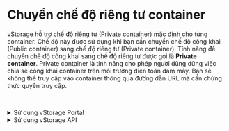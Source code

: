 # Chuyển chế độ riêng tư container

vStorage hỗ trợ chế độ riêng tư (Private container) mặc định cho từng container. Chế độ này được sử dụng khi bạn cần chuyển chế độ công khai (Public container) sang chế độ riêng tư (Private container). Tính năng để chuyển chế độ công khai sang chế độ riêng tư được gọi là **Private container**. Private container là tính năng cho phép người dùng dừng việc chia sẻ công khai container trên môi trường điện toán đám mây. Bạn sẽ không thể truy cập vào container thông qua đường dẫn URL mà cần chứng thực quyền truy cập.

<figure><img src="https://www.vngcloud.vn/documents/20126/1455799/vng-cloud-product-vstorage-acl-vi-01-slideshow.jpg" alt=""><figcaption></figcaption></figure>

<details>

<summary>Sử dụng vStorage Portal</summary>

1\. Đăng nhập vào [https://vstorage.console.vngcloud.vn](https://vstorage.console.vngcloud.vn/storage/list).

2\. Chọn **project** và chọn **container** bạn muốn chuyển chế độ riêng tư.

3\. Chọn ![](https://docs.vngcloud.vn/download/thumbnails/49648509/image2023-3-6\_10-24-4.png?version=1\&modificationDate=1678073045000\&api=v2)hoặc chọn biểu tượng ![](https://docs.vngcloud.vn/download/thumbnails/49648509/image2023-2-6\_10-20-54.png?version=1\&modificationDate=1675653984000\&api=v2)tại **container** bạn muốn thực hiện sử dụng tính năng chuyển chế độ riêng tư và chọn![](https://docs.vngcloud.vn/download/thumbnails/49648509/image2023-3-6\_10-24-29.png?version=1\&modificationDate=1678073070000\&api=v2)**.**

4\. Màn hình **Chuyển chế độ riêng tư** được hiển thị. Chọn **Chuyển chế độ riêng tư.**

Sau khi bạn hoàn thành 5 bước được mô tả bên trên, tính năng Private container đã được bật. Quyền truy cập riêng tư được cấp cho container và object thông qua danh sách kiểm soát truy cập (ACLs). Cài đặt này hạn chế mọi người truy cập vào tất cả các object bên trong container với các quyền truy cập được chỉ định thông qua danh sách kiểm soát truy cập (ACLs).

<img src="../../../../.gitbook/assets/Chuyen_che_do_rieng_tu.gif" alt="" data-size="original">

</details>



<details>

<summary>Sử dụng vStorage API</summary>

Ngoài cổng giao diện quản lý truyền thống, chúng tôi cũng cung cấp API cho phép bạn tích hợp với các ứng dụng, công cụ phía người dùng của bạn với vStorage để lưu trữ dữ liệu.

Để chuyển chế độ riêng tư container qua vStorage API, hãy xem [API Developers](https://docs.vngcloud.vn/display/VV/API+Developers).

</details>

